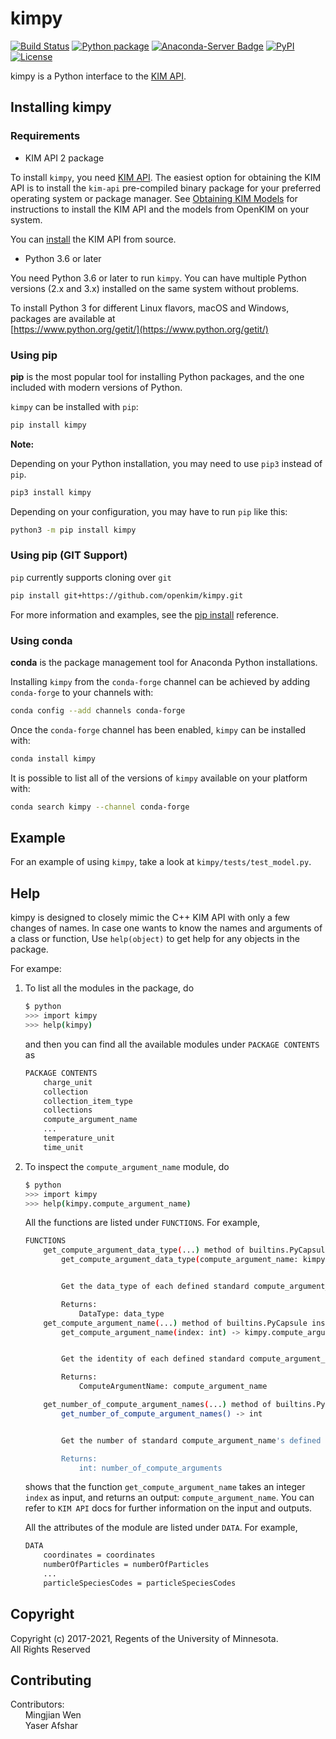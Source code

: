 # kimpy

[![Build Status](https://travis-ci.com/openkim/kimpy.svg?branch=master)](https://travis-ci.com/openkim/kimpy)
[![Python package](https://github.com/openkim/kimpy/workflows/Python%20package/badge.svg)](https://github.com/openkim/kimpy/actions)
[![Anaconda-Server Badge](https://img.shields.io/conda/vn/conda-forge/kimpy.svg)](https://anaconda.org/conda-forge/kimpy)
[![PyPI](https://img.shields.io/pypi/v/kimpy.svg)](https://pypi.python.org/pypi/kimpy)
[![License](https://img.shields.io/badge/license-CDDL--1.0-blue)](LICENSE.CDDL)

kimpy is a Python interface to the [KIM API](https://openkim.org/kim-api).

## Installing kimpy

### Requirements

- KIM API 2 package

To install `kimpy`, you need [KIM API](https://openkim.org/kim-api). The
easiest option for obtaining the KIM API is to install the `kim-api`
pre-compiled binary package for your preferred operating system or package
manager. See
[Obtaining KIM Models](https://openkim.org/doc/usage/obtaining-models) for
instructions to install the KIM API and the models from OpenKIM on your system.

You can
[install](https://openkim.org/doc/usage/obtaining-models#installing_api)
the KIM API from source.

- Python 3.6 or later

You need Python 3.6 or later to run `kimpy`. You can have multiple
Python versions (2.x and 3.x) installed on the same system without problems.

To install Python 3 for different Linux flavors, macOS and Windows, packages
are available at\
[https://www.python.org/getit/](https://www.python.org/getit/)

### Using pip

**pip** is the most popular tool for installing Python packages, and the one
included with modern versions of Python.

`kimpy` can be installed with `pip`:

```sh
pip install kimpy
```

**Note:**

Depending on your Python installation, you may need to use `pip3` instead of
`pip`.

```sh
pip3 install kimpy
```

Depending on your configuration, you may have to run `pip` like this:

```sh
python3 -m pip install kimpy
```

### Using pip (GIT Support)

`pip` currently supports cloning over `git`

```sh
pip install git+https://github.com/openkim/kimpy.git
```

For more information and examples, see the
[pip install](https://pip.pypa.io/en/stable/reference/pip_install/#id18)
reference.

### Using conda

**conda** is the package management tool for Anaconda Python installations.

Installing `kimpy` from the `conda-forge` channel can be achieved by adding
`conda-forge` to your channels with:

```sh
conda config --add channels conda-forge
```

Once the `conda-forge` channel has been enabled, `kimpy` can be installed with:

```sh
conda install kimpy
```

It is possible to list all of the versions of `kimpy` available on your
platform with:

```sh
conda search kimpy --channel conda-forge
```

## Example

For an example of using `kimpy`, take a look at `kimpy/tests/test_model.py`.

## Help

kimpy is designed to closely mimic the C++ KIM API with only a few changes of
names. In case one wants to know the names and arguments of a class or
function, Use `help(object)` to get help for any objects in the package.

For exampe:

1. To list all the modules in the package, do

    ```sh
    $ python
    >>> import kimpy
    >>> help(kimpy)
    ```

    and then you can find all the available modules under `PACKAGE CONTENTS` as

    ```sh
    PACKAGE CONTENTS
        charge_unit
        collection
        collection_item_type
        collections
        compute_argument_name
        ...
        temperature_unit
        time_unit
    ```

2. To inspect the `compute_argument_name` module, do

    ```sh
    $ python
    >>> import kimpy
    >>> help(kimpy.compute_argument_name)
    ```

    All the functions are listed under `FUNCTIONS`. For example,

    ```sh
    FUNCTIONS
        get_compute_argument_data_type(...) method of builtins.PyCapsule instance
            get_compute_argument_data_type(compute_argument_name: kimpy.compute_argument_name.ComputeArgumentName) -> KIM::DataType


            Get the data_type of each defined standard compute_argument_name.

            Returns:
                DataType: data_type
        get_compute_argument_name(...) method of builtins.PyCapsule instance
            get_compute_argument_name(index: int) -> kimpy.compute_argument_name.ComputeArgumentName


            Get the identity of each defined standard compute_argument_name.

            Returns:
                ComputeArgumentName: compute_argument_name

        get_number_of_compute_argument_names(...) method of builtins.PyCapsule instance
            get_number_of_compute_argument_names() -> int


            Get the number of standard compute_argument_name's defined by the KIM-API.

            Returns:
                int: number_of_compute_arguments
    ```

    shows that the function `get_compute_argument_name` takes an integer
    `index` as input, and returns an output: `compute_argument_name`. You can
    refer to `KIM API` docs for further information on the input and outputs.

    All the attributes of the module are listed under `DATA`. For example,

    ```sh
    DATA
        coordinates = coordinates
        numberOfParticles = numberOfParticles
        ...
        particleSpeciesCodes = particleSpeciesCodes
    ```

## Copyright

Copyright (c) 2017-2021, Regents of the University of Minnesota.\
All Rights Reserved

## Contributing

Contributors:\
&nbsp;&nbsp;&nbsp;&nbsp;&nbsp;&nbsp;Mingjian Wen\
&nbsp;&nbsp;&nbsp;&nbsp;&nbsp;&nbsp;Yaser Afshar

